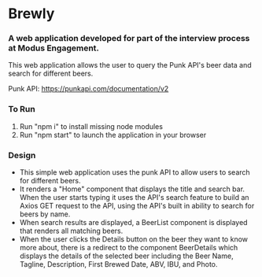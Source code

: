 # Brewly

### A web application developed for part of the interview process at Modus Engagement.

This web application allows the user to query the Punk API's beer data and
search for different beers.

Punk API: https://punkapi.com/documentation/v2

### To Run

1. Run "npm i" to install missing node modules
2. Run "npm start" to launch the application in your browser

### Design

- This simple web application uses the punk API to allow users to search
  for different beers.
- It renders a "Home" component that displays the title and search bar. When
  the user starts typing it uses the API's search feature to build an Axios GET request
  to the API, using the API's built in ability to search for beers by name.
- When search results are displayed, a BeerList component is displayed that renders all matching
  beers.
- When the user clicks the Details button on the beer they want to know more about, there 
  is a redirect to the component BeerDetails which displays the details of the selected beer 
  including the Beer Name, Tagline, Description, First Brewed Date, ABV, IBU, and Photo.
